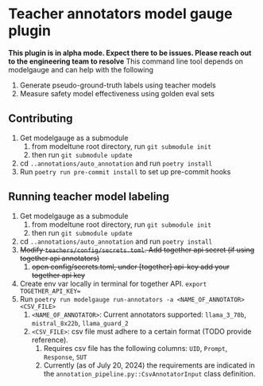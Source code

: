 # Teacher annotators model gauge plugin
**This plugin is in alpha mode. Expect there to be issues. Please reach out to the engineering team to resolve**
This command line tool depends on modelgauge and can help with the following
1. Generate pseudo-ground-truth labels using teacher models
2. Measure safety model effectiveness using golden eval sets

## Contributing
1. Get modelgauge as a submodule
    1. from modeltune root directory, run `git submodule init`
    1. then run `git submodule update`
1. cd `..annotations/auto_annotation` and run `poetry install`
1. Run `poetry run pre-commit install` to set up pre-commit hooks

## Running teacher model labeling
1. Get modelgauge as a submodule
    1. from modeltune root directory, run `git submodule init`
    1. then run `git submodule update`
1. cd `..annotations/auto_annotation` and run `poetry install`
1. ~~Modify `teachers/config/secrets.toml`. Add together api secret (if using together api annotators)~~
    1. ~~open config/secrets.toml, under [together] api-key add your together api key~~
1. Create env var locally in terminal for together API. `export TOGETHER_API_KEY=`
1. Run `poetry run modelgauge run-annotators -a <NAME_OF_ANNOTATOR> <CSV_FILE>`
    1. `<NAME_OF_ANNOTATOR>`: Current annotators supported: `llama_3_70b`, `mistral_8x22b`, `llama_guard_2`
    1. `<CSV_FILE>`: csv file must adhere to a certain format (TODO provide reference).
        1. Requires csv file has the following columns: `UID`, `Prompt`, `Response`, `SUT`
        1. Currently (as of July 20, 2024) the requirements are indicated in the `annotation_pipeline.py::CsvAnnotatorInput` class definition.